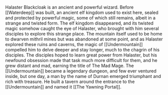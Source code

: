 Halaster Blackcloak is an ancient and powerful wizard. Before [[Waterdeep]] was built, an ancient elf kingdom used to exist here, sealed and protected by powerful magic, some of which still remains, albeit in a strange and twisted form. The elf kingdom disappeared, and its twisted magic somehow caught the eye of Halaster, who brought with him several disciples to explore this strange place. The mountain itself used to be home to dwarven mithril mines but was abandoned at some point, and as Halaster explored these ruins and caverns, the magic of [[Undermountain]] compelled him to delve deeper and stay longer, much to the chagrin of his disciples. The disciples hoped to  learn great power from Halaster, but his newfound obsession made that task much more difficult for them, and he grew distant and mad, earning the title of The Mad Mage. The [[Undermountain]] became a legendary dungeon, and few ever ventured inside, but one day, a man by the name of Durnan emerged triumphant and rich with treasure. He built a tavern around the entrance to the [[Undermountain]] and named it [[The Yawning Portal]].